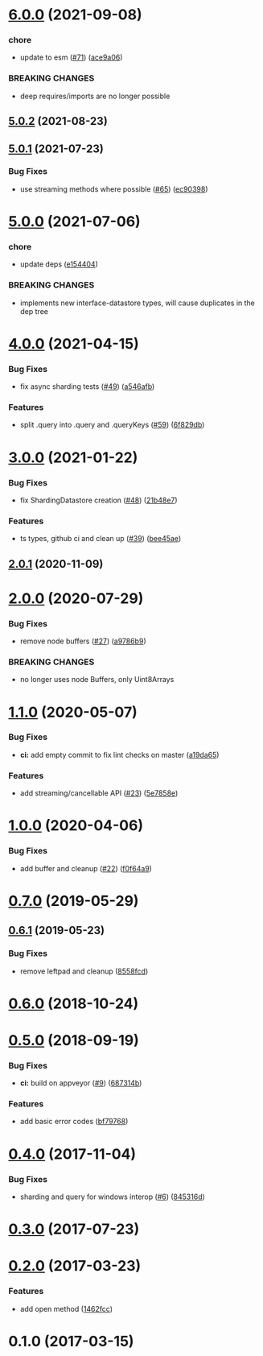 # [6.0.0](https://github.com/ipfs/js-datastore-core/compare/v5.0.2...v6.0.0) (2021-09-08)


### chore

* update to esm ([#71](https://github.com/ipfs/js-datastore-core/issues/71)) ([ace9a06](https://github.com/ipfs/js-datastore-core/commit/ace9a06e879ff3fef9493754a7bbc7981595d9a4))


### BREAKING CHANGES

* deep requires/imports are no longer possible



## [5.0.2](https://github.com/ipfs/js-datastore-core/compare/v5.0.1...v5.0.2) (2021-08-23)



## [5.0.1](https://github.com/ipfs/js-datastore-core/compare/v5.0.0...v5.0.1) (2021-07-23)


### Bug Fixes

* use streaming methods where possible ([#65](https://github.com/ipfs/js-datastore-core/issues/65)) ([ec90398](https://github.com/ipfs/js-datastore-core/commit/ec9039827829dcd0e6e5c652ecb8707e80c48010))



# [5.0.0](https://github.com/ipfs/js-datastore-core/compare/v4.0.0...v5.0.0) (2021-07-06)


### chore

* update deps ([e154404](https://github.com/ipfs/js-datastore-core/commit/e154404317838f147fbb9ab11417a8d671aba9a4))


### BREAKING CHANGES

* implements new interface-datastore types, will cause duplicates in the dep tree



# [4.0.0](https://github.com/ipfs/js-datastore-core/compare/v3.0.0...v4.0.0) (2021-04-15)


### Bug Fixes

* fix async sharding tests ([#49](https://github.com/ipfs/js-datastore-core/issues/49)) ([a546afb](https://github.com/ipfs/js-datastore-core/commit/a546afb0cef751025aac73c5f3bcfa3bedd1dff4))


### Features

* split .query into .query and .queryKeys ([#59](https://github.com/ipfs/js-datastore-core/issues/59)) ([6f829db](https://github.com/ipfs/js-datastore-core/commit/6f829db2e8d1aed3b9c36a7bb95625a15c077e02))



# [3.0.0](https://github.com/ipfs/js-datastore-core/compare/v2.0.1...v3.0.0) (2021-01-22)


### Bug Fixes

* fix ShardingDatastore creation ([#48](https://github.com/ipfs/js-datastore-core/issues/48)) ([21b48e7](https://github.com/ipfs/js-datastore-core/commit/21b48e7ccc965a1422f8a0f7eadbd83715b5cac6))


### Features

* ts types, github ci and clean up ([#39](https://github.com/ipfs/js-datastore-core/issues/39)) ([bee45ae](https://github.com/ipfs/js-datastore-core/commit/bee45ae0b778171d0919e135ea8affcf2d6de635))



## [2.0.1](https://github.com/ipfs/js-datastore-core/compare/v2.0.0...v2.0.1) (2020-11-09)



<a name="2.0.0"></a>
# [2.0.0](https://github.com/ipfs/js-datastore-core/compare/v1.1.0...v2.0.0) (2020-07-29)


### Bug Fixes

* remove node buffers ([#27](https://github.com/ipfs/js-datastore-core/issues/27)) ([a9786b9](https://github.com/ipfs/js-datastore-core/commit/a9786b9))


### BREAKING CHANGES

* no longer uses node Buffers, only Uint8Arrays



<a name="1.1.0"></a>
# [1.1.0](https://github.com/ipfs/js-datastore-core/compare/v1.0.0...v1.1.0) (2020-05-07)


### Bug Fixes

* **ci:** add empty commit to fix lint checks on master ([a19da65](https://github.com/ipfs/js-datastore-core/commit/a19da65))


### Features

* add streaming/cancellable API ([#23](https://github.com/ipfs/js-datastore-core/issues/23)) ([5e7858e](https://github.com/ipfs/js-datastore-core/commit/5e7858e))



<a name="1.0.0"></a>
# [1.0.0](https://github.com/ipfs/js-datastore-core/compare/v0.7.0...v1.0.0) (2020-04-06)


### Bug Fixes

* add buffer and cleanup ([#22](https://github.com/ipfs/js-datastore-core/issues/22)) ([f0f64a9](https://github.com/ipfs/js-datastore-core/commit/f0f64a9))



<a name="0.7.0"></a>
# [0.7.0](https://github.com/ipfs/js-datastore-core/compare/v0.6.1...v0.7.0) (2019-05-29)



<a name="0.6.1"></a>
## [0.6.1](https://github.com/ipfs/js-datastore-core/compare/v0.6.0...v0.6.1) (2019-05-23)


### Bug Fixes

* remove leftpad and cleanup ([8558fcd](https://github.com/ipfs/js-datastore-core/commit/8558fcd))



<a name="0.6.0"></a>
# [0.6.0](https://github.com/ipfs/js-datastore-core/compare/v0.5.0...v0.6.0) (2018-10-24)



<a name="0.5.0"></a>
# [0.5.0](https://github.com/ipfs/js-datastore-core/compare/v0.4.0...v0.5.0) (2018-09-19)


### Bug Fixes

* **ci:** build on appveyor ([#9](https://github.com/ipfs/js-datastore-core/issues/9)) ([687314b](https://github.com/ipfs/js-datastore-core/commit/687314b))


### Features

* add basic error codes ([bf79768](https://github.com/ipfs/js-datastore-core/commit/bf79768))



<a name="0.4.0"></a>
# [0.4.0](https://github.com/ipfs/js-datastore-core/compare/v0.3.0...v0.4.0) (2017-11-04)


### Bug Fixes

* sharding and query for windows interop ([#6](https://github.com/ipfs/js-datastore-core/issues/6)) ([845316d](https://github.com/ipfs/js-datastore-core/commit/845316d))



<a name="0.3.0"></a>
# [0.3.0](https://github.com/ipfs/js-datastore-core/compare/v0.2.0...v0.3.0) (2017-07-23)



<a name="0.2.0"></a>
# [0.2.0](https://github.com/ipfs/js-datastore-core/compare/v0.1.0...v0.2.0) (2017-03-23)


### Features

* add open method ([1462fcc](https://github.com/ipfs/js-datastore-core/commit/1462fcc))



<a name="0.1.0"></a>
# 0.1.0 (2017-03-15)



